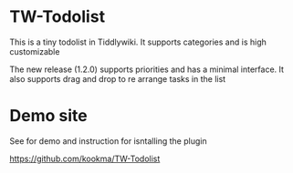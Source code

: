 # TW-Todolist
This is a tiny todolist in Tiddlywiki. It supports categories and is high customizable

The new release (1.2.0) supports priorities and has a minimal interface.
It also supports drag and drop to re arrange tasks in the list

# Demo site
See for demo and instruction for isntalling the plugin

 https://github.com/kookma/TW-Todolist
